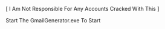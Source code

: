 [ I Am Not Responsible For Any Accounts Cracked With This ]


Start The GmailGenerator.exe To Start
